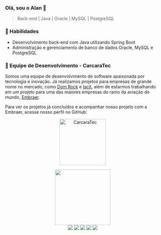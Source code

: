 ### Olá, sou o Alan  👋

> Back-end | Java | Oracle | MySQL | PostgreSQL

<h3>🚀 Habilidades</h3>
<ul>
  <li>Desenvolvimento back-end com Java utilizando Spring Boot</li>
  <li>Administração e gerenciamento de banco de dados Oracle, MySQL e PostgreSQL</li>
</ul>

<h3>👥 Equipe de Desenvolvimento - CarcaraTec</h3>
<p>Somos uma equipe de desenvolvimento de software apaixonada por tecnologia e inovação. Já realizamos projetos para empresas de grande nome no mercado, como <a href="https://www.domrock.net/">Dom Rock</a> e <a href="https://www.iacit.com.br/">Iacit</a>, além de estarmos trabalhando em um projeto para uma das maiores empresas do ramo da aviação do mundo, <a href="https://embraer.com/global/en">Embraer</a>.</p>
<p>Para ver os projetos já concluídos e acompanhar nosso projeto com a Embraer, acesse nosso perfil no GitHub:</p>
<p align="center">
  <a href="https://github.com/CarcaraTec">
    <img src="https://github.com/CarcaraTec/CarcaraTec/blob/main/images/carcara_logo.png?raw=true" alt="CarcaraTec" height="150"/>
  </a>
</p>


<div align="center">
  <a href="https://github.com/alantrs">
    <img height="180em" src="https://github-readme-stats.vercel.app/api?username=alantrs&show_icons=true&theme=dark&include_all_commits=false&count_private=true"/>
  </a>
  <br>
  <img src="https://img.shields.io/badge/java-%23ED8B00.svg?style=for-the-badge&logo=java&logoColor=white">
  <img src="https://img.shields.io/badge/spring-%236DB33F.svg?style=for-the-badge&logo=spring&logoColor=white">
  <img src="https://img.shields.io/badge/postgres-%23316192.svg?style=for-the-badge&logo=postgresql&logoColor=white">
  <img src="https://img.shields.io/badge/Oracle-F80000?style=for-the-badge&logo=Oracle&logoColor=white">
  <img src="https://img.shields.io/badge/MySQL-005C84?style=for-the-badge&logo=mysql&logoColor=white">
</div>


  
  
